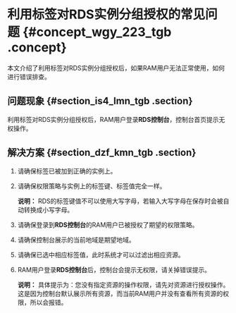 # 利用标签对RDS实例分组授权的常见问题 {#concept_wgy_223_tgb .concept}

本文介绍了利用标签对RDS实例分组授权后，如果RAM用户无法正常使用，如何进行错误排查。

## 问题现象 {#section_is4_lmn_tgb .section}

利用标签对RDS实例分组授权后，RAM用户登录**RDS控制台**，控制台首页提示无权操作。

## 解决方案 {#section_dzf_kmn_tgb .section}

1.  请确保标签已被加到正确的实例上。
2.  请确保权限策略与实例上的标签键、标签值完全一样。

    **说明：** RDS的标签键值不可以使用大写字母，若输入大写字母在保存时会被自动转换成小写字母。

3.  请确保登录到**RDS控制台**的RAM用户已被授权了期望的权限策略。
4.  请确保控制台展示的当前地域是期望地域。
5.  请确保已选中相应标签值，此时系统才可以过滤出相应资源。
6.  RAM用户登录**RDS控制台**后，控制台会提示无权限，请关掉错误提示。

    **说明：** 具体提示为：您没有指定资源的操作权限，请先对资源进行授权操作。这是因为控制台默认展示所有资源，而当前RAM用户并没有查看所有资源的权限，所以会报错。


